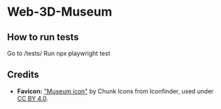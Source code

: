 # Web-3D-Museum

## How to run tests
Go to /tests/
Run npx playwright test

## Credits
- **Favicon:** ["Museum icon"](https://www.iconfinder.com/icons/8723147/museum_icon) by Chunk Icons from Iconfinder, used under [CC BY 4.0](https://creativecommons.org/licenses/by/4.0/).
